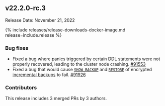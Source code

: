 ## v22.2.0-rc.3

Release Date: November 21, 2022

{% include releases/release-downloads-docker-image.md release=include.release %}

<h3 id="v22-2-0-rc-3-bug-fixes">Bug fixes</h3>

- Fixed a bug where panics triggered by certain DDL statements were not properly recovered, leading to the cluster node crashing. [#91553][#91553]
- Fixed a bug that would cause [`SHOW BACKUP`](..v22.2/show-backup.html) and [`RESTORE`](../v22.2/restore.html) of encrypted [incremental backups](../v22.2/take-full-and-incremental-backups.html#incremental-backups) to fail. [#91926][#91926]

<h3 id="v22-2-0-rc-3-contributors">Contributors</h3>

This release includes 3 merged PRs by 3 authors.

[#91553]: https://github.com/cockroachdb/cockroach/pull/91553
[#91926]: https://github.com/cockroachdb/cockroach/pull/91926
